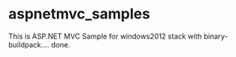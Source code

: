 # aspnetmvc_samples
This is ASP.NET MVC Sample for windows2012 stack with binary-buildpack....
done.
